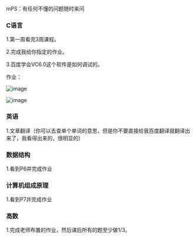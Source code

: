 mPS：有任何不懂的问题随时来问



### C语言

1.第一周看完3周课程。

2.完成我给你指定的作业。

3.百度学会VC6.0这个软件是如何调试的。

作业：

![image](https://github.com/Sette-Tyx/Cwq/blob/master/images/%E6%88%AA%E5%B1%8F2020-10-21%20%E4%B8%8B%E5%8D%887.34.15.png)

![image](https://github.com/Sette-Tyx/Cwq/blob/master/images/%E6%88%AA%E5%B1%8F2020-10-21%20%E4%B8%8B%E5%8D%887.34.40.png)



### 英语

1.文章翻译（你可以去查单个单词的意思，但是你不要直接给我百度翻译就翻译出来了，我看得出来的，很明显的）



### 数据结构

1.看到P6并完成作业



### 计算机组成原理

1.看到P7并完成作业



### 高数

1.完成老师布置的作业，然后课后所有的题至少做1/3。





